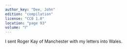 ```yaml
---
author_key: "Dee, John"
edition: "compilation"
license: "CC0 1.0"
location: "page 93"
volume: "Ⅰ"
---
```

I sent Roger Kay of Manchester with my letters into Wales.

